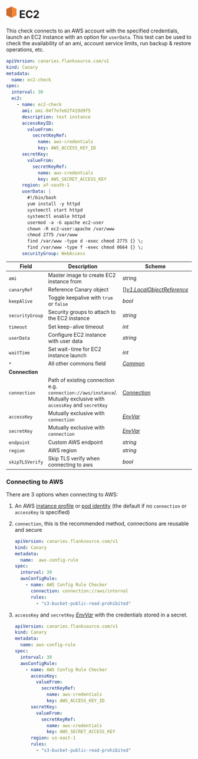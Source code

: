 # <img src='https://raw.githubusercontent.com/flanksource/flanksource-ui/main/src/icons/ec2.svg' style='height: 32px'/> EC2

This check connects to an AWS account with the specified credentials, launch an EC2 instance with an option for `userData`.
This test can be used to check the availability of an ami, account service limits, run backup & restore operations, etc.

```yaml
apiVersion: canaries.flanksource.com/v1
kind: Canary
metadata:
  name: ec2-check
spec:
  interval: 30
  ec2:
    - name: ec2-check
      ami: ami-04f7efe62f419d9f5
      description: test instance
      accessKeyID:
        valueFrom:
          secretKeyRef:
            name: aws-credentials
            key: AWS_ACCESS_KEY_ID
      secretKey:
        valueFrom:
          secretKeyRef:
            name: aws-credentials
            key: AWS_SECRET_ACCESS_KEY
      region: af-south-1
      userData: |
        #!/bin/bash
        yum install -y httpd
        systemctl start httpd
        systemctl enable httpd
        usermod -a -G apache ec2-user
        chown -R ec2-user:apache /var/www
        chmod 2775 /var/www
        find /var/www -type d -exec chmod 2775 {} \;
        find /var/www -type f -exec chmod 0664 {} \;
      securityGroup: WebAccess 
```

| Field | Description | Scheme | Required |
| ----- | ----------- | ------ | -------- |
| `ami` | Master image to create EC2 instance from | string | Yes |
| `canaryRef` | Reference Canary object | \[\][*v1.LocalObjectReference*](https://kubernetes.io/docs/reference/generated/kubernetes-api/v1.20/#localobjectreference-v1-core) |  |
| `keepAlive` | Toggle keepalive with `true` or `false` | *bool* |  |
| `securityGroup` | Security groups to attach to the EC2 instance | *string* |  |
| `timeout` | Set keep-alive timeout | *int* |  |
| `userData` | Configure EC2 instance with user data | *string* |  |
| `waitTime` | Set wait-time for EC2 instance launch | *int* |  |
| `*` | All other commons field | [*Common*](../common) | |
| **Connection** |  |  | |
| `connection` | Path of existing connection e.g. `connection://aws/instance`/. Mutually exclusive with `accessKey` and `secretKey` | [Connection](../concepts/connections) | |
| `accessKey` | Mutually exclusive with `connection` | [*EnvVar*](../../concepts/authentication/#envvar) | |
| `secretKey` | Mutually exclusive with `connection` | [*EnvVar*](../../concepts/authentication/#envvar) | |
| `endpoint` | Custom AWS endpoint | *string* | |
| `region` | AWS region | *string* | |
| `skipTLSVerify` | Skip TLS verify when connecting to aws | *bool* | |

### Connecting to AWS

There are 3 options when connecting to AWS:

1. An AWS [instance profile](https://docs.aws.amazon.com/AWSEC2/latest/UserGuide/iam-roles-for-amazon-ec2.html) or [pod identity](https://docs.aws.amazon.com/eks/latest/userguide/pod-configuration.html) (the default if no `connection` or `accessKey` is specified)

2. `connection`, this is the recommended method, connections are reusable and secure

   ```yaml title="aws-connection.yaml"
   apiVersion: canaries.flanksource.com/v1
   kind: Canary
   metadata:
     name:  aws-config-rule
   spec:
     interval: 30
     awsConfigRule:
       - name: AWS Config Rule Checker
         connection: connection://aws/internal
         rules:
           - "s3-bucket-public-read-prohibited"
   ```

3. `accessKey` and `secretKey` [*EnvVar*](../../concepts/authentication/#envvar) with the credentials stored in a secret.

   ```yaml title="aws.yaml"
   apiVersion: canaries.flanksource.com/v1
   kind: Canary
   metadata:
     name: aws-config-rule
   spec:
     interval: 30
     awsConfigRule:
       - name: AWS Config Rule Checker
         accessKey:
           valueFrom:
             secretKeyRef:
               name: aws-credentials
               key: AWS_ACCESS_KEY_ID
         secretKey:
           valueFrom:
             secretKeyRef:
               name: aws-credentials
               key: AWS_SECRET_ACCESS_KEY
         region: us-east-1
         rules:
           - "s3-bucket-public-read-prohibited"
   ```
